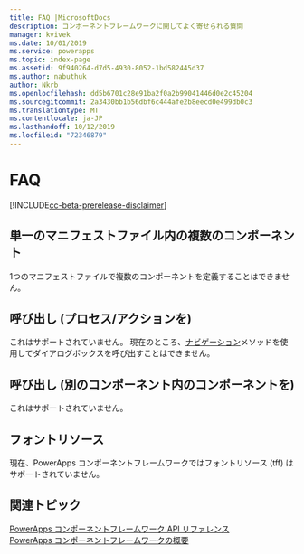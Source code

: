 ```yaml
---
title: FAQ |MicrosoftDocs
description: コンポーネントフレームワークに関してよく寄せられる質問
manager: kvivek
ms.date: 10/01/2019
ms.service: powerapps
ms.topic: index-page
ms.assetid: 9f940264-d7d5-4930-8052-1bd582445d37
ms.author: nabuthuk
author: Nkrb
ms.openlocfilehash: dd5b6701c28e91ba2f0a2b99041446d0e2c45204
ms.sourcegitcommit: 2a3430bb1b56dbf6c444afe2b8eecd0e499db0c3
ms.translationtype: MT
ms.contentlocale: ja-JP
ms.lasthandoff: 10/12/2019
ms.locfileid: "72346879"
---
```

# <a name="faq"></a>FAQ

[!INCLUDE[cc-beta-prerelease-disclaimer](../../includes/cc-beta-prerelease-disclaimer.md)]

## <a name="multiple-components-in-single-manifest-file"></a>単一のマニフェストファイル内の複数のコンポーネント

1つのマニフェストファイルで複数のコンポーネントを定義することはできません。 

## <a name="calling-processesactions"></a>呼び出し (プロセス/アクションを)

これはサポートされていません。 現在のところ、[ナビゲーション](reference/navigation.md)メソッドを使用してダイアログボックスを呼び出すことはできません。

## <a name="calling-components-within-another-component"></a>呼び出し (別のコンポーネント内のコンポーネントを)

これはサポートされていません。

## <a name="font-resource"></a>フォントリソース

現在、PowerApps コンポーネントフレームワークではフォントリソース (tff) はサポートされていません。

## <a name="related-topics"></a>関連トピック

[PowerApps コンポーネントフレームワーク API リファレンス](reference/index.md)<br/>
[PowerApps コンポーネントフレームワークの概要](overview.md)
